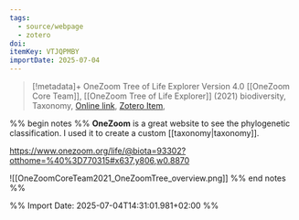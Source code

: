 ```yaml
---
tags:
  - source/webpage
  - zotero
doi: 
itemKey: VTJQPMBY
importDate: 2025-07-04
---
```

>[!metadata]+
> OneZoom Tree of Life Explorer Version 4.0
> [[OneZoom Core Team]], 
> [[OneZoom Tree of Life Explorer]] (2021)
> biodiversity, Taxonomy, 
> [Online link](https://www.onezoom.org/), [Zotero Item](zotero://select/library/items/VTJQPMBY),

%% begin notes %%
**OneZoom** is a great website to see the phylogenetic classification. I used it to create a custom [[taxonomy|taxonomy]].

https://www.onezoom.org/life/@biota=93302?otthome=%40%3D770315#x637,y806,w0.8870

![[OneZoomCoreTeam2021_OneZoomTree_overview.png]]
%% end notes %%

%% Import Date: 2025-07-04T14:31:01.981+02:00 %%
